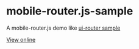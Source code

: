 # mobile-router.js-sample

A mobile-router.js demo like [ui-router sample](http://angular-ui.github.io/ui-router/sample/)

[View online](http://mrs.aijc.net)

